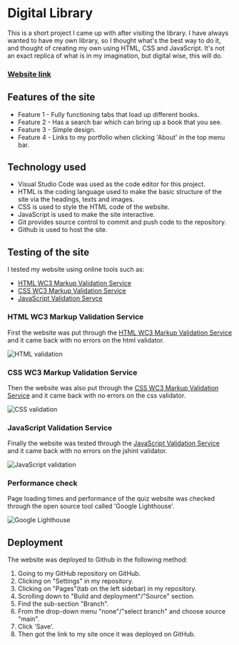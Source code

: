 # Digital Library

This is a short project I came up with after visiting the library. I have always wanted to have my own library, so I thought what's the best way to do it, and thought of creating my own using HTML, CSS and JavaScript.
It's not an exact replica of what is in my imagination, but digital wise, this will do.

### [Website link](https://thajeepan-rathiharan.github.io/Digital-Library/)

## Features of the site

* Feature 1 - Fully functioning tabs that load up different books.
* Feature 2 - Has a search bar which can bring up a book that you see.
* Feature 3 - Simple design.
* Feature 4 - Links to my portfolio when clicking 'About' in the top menu bar.

## Technology used

* Visual Studio Code was used as the code editor for this project.
* HTML is the coding language used to make the basic structure of the site via the headings, texts and images.
* CSS is used to style the HTML code of the website.
* JavaScript is used to make the site interactive.
* Git provides source control to commit and push code to the repository.
* Github is used to host the site.

## Testing of the site

I tested my website using online tools such as: 
* [HTML WC3 Markup Validation Service](https://validator.w3.org/#validate_by_input)
* [CSS WC3 Markup Validation Service](https://jigsaw.w3.org/css-validator/)
* [JavaScript Validation Servce](https://jshint.com/)

### HTML WC3 Markup Validation Service

First the website was put through the [HTML WC3 Markup Validation Service](https://validator.w3.org/#validate_by_input) and it came back with no errors on the html validator.

![HTML validation]()

### CSS WC3 Markup Validation Service

Then the website was also put through the [CSS WC3 Markup Validation Service](https://jigsaw.w3.org/css-validator/) and it came back with no errors on the css validator.

![CSS validation]()

### JavaScript Validation Service

Finally the website was tested through the [JavaScript Validation Service](https://validator.w3.org/#validate_by_input) and it came back with no errors on the jshint validator.

![JavaScript validation]()

### Performance check

Page loading times and performance of the quiz website was checked through the open source tool called 'Google Lighthouse'. 

![Google Lighthouse]()

## Deployment

The website was deployed to Github in the following method:
  
1. Going to my GitHub repository on GitHub.
2. Clicking on "Settings" in my repository.
3. Clicking on "Pages"(tab on the left sidebar) in my repository.
4. Scrolling down to "Build and deployment"/"Source" section.
5. Find the sub-section "Branch".
6. From the drop-down menu "none"/"select branch" and choose source "main".
7. Click 'Save'.
8. Then got the link to my site once it was deployed on GitHub.
